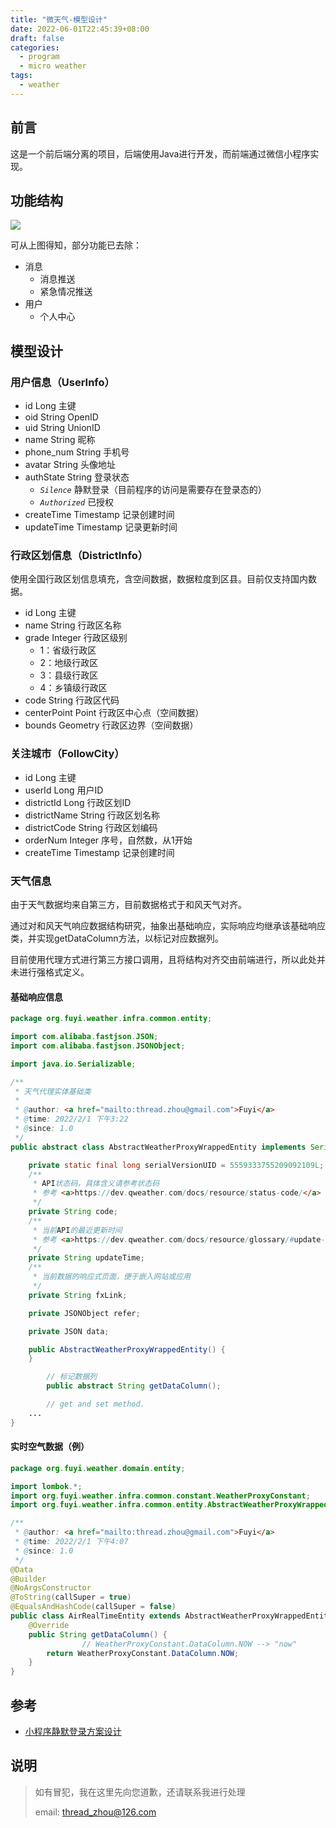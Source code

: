 ```yaml
---
title: "微天气-模型设计"
date: 2022-06-01T22:45:39+08:00
draft: false
categories: 
  - program
  - micro weather
tags: 
  - weather
---
```


## 前言

这是一个前后端分离的项目，后端使用Java进行开发，而前端通过微信小程序实现。

## 功能结构

![](https://img.zhoujian.site/knowledge-base/fuyi-weather/天气小程序功能架构.png)

<!-- more -->

可从上图得知，部分功能已去除：

- 消息
    - 消息推送
    - 紧急情况推送
- 用户
    - 个人中心

## 模型设计

### 用户信息（UserInfo）

- id Long 主键
- oid String OpenID
- uid String UnionID
- name String 昵称
- phone_num String 手机号
- avatar String 头像地址
- authState String 登录状态
    - *`Silence`* 静默登录（目前程序的访问是需要存在登录态的）
    - *`Authorized`* 已授权
- createTime Timestamp 记录创建时间
- updateTime Timestamp 记录更新时间

### 行政区划信息（DistrictInfo）

使用全国行政区划信息填充，含空间数据，数据粒度到区县。目前仅支持国内数据。

- id Long 主键
- name String 行政区名称
- grade Integer 行政区级别
    - 1：省级行政区
    - 2：地级行政区
    - 3：县级行政区
    - 4：乡镇级行政区
- code String 行政区代码
- centerPoint Point 行政区中心点（空间数据）
- bounds Geometry 行政区边界（空间数据）

### 关注城市（FollowCity）

- id Long 主键
- userId Long 用户ID
- districtId Long 行政区划ID
- districtName String 行政区划名称
- districtCode String 行政区划编码
- orderNum Integer 序号，自然数，从1开始
- createTime Timestamp 记录创建时间

### 天气信息

由于天气数据均来自第三方，目前数据格式于和风天气对齐。

通过对和风天气响应数据结构研究，抽象出基础响应，实际响应均继承该基础响应类，并实现getDataColumn方法，以标记对应数据列。

目前使用代理方式进行第三方接口调用，且将结构对齐交由前端进行，所以此处并未进行强格式定义。

#### 基础响应信息

```java
package org.fuyi.weather.infra.common.entity;

import com.alibaba.fastjson.JSON;
import com.alibaba.fastjson.JSONObject;

import java.io.Serializable;

/**
 * 天气代理实体基础类
 *
 * @author: <a href="mailto:thread.zhou@gmail.com">Fuyi</a>
 * @time: 2022/2/1 下午3:22
 * @since: 1.0
 */
public abstract class AbstractWeatherProxyWrappedEntity implements Serializable {

    private static final long serialVersionUID = 5559333755209092109L;
    /**
     * API状态码，具体含义请参考状态码
     * 参考 <a>https://dev.qweather.com/docs/resource/status-code/</a>
     */
    private String code;
    /**
     * 当前API的最近更新时间
     * 参考 <a>https://dev.qweather.com/docs/resource/glossary/#update-time</a>
     */
    private String updateTime;
    /**
     * 当前数据的响应式页面，便于嵌入网站或应用
     */
    private String fxLink;

    private JSONObject refer;

    private JSON data;

    public AbstractWeatherProxyWrappedEntity() {
    }

		// 标记数据列
		public abstract String getDataColumn();

		// get and set method.
    ...
}
```

#### 实时空气数据（例）

```java
package org.fuyi.weather.domain.entity;

import lombok.*;
import org.fuyi.weather.infra.common.constant.WeatherProxyConstant;
import org.fuyi.weather.infra.common.entity.AbstractWeatherProxyWrappedEntity;

/**
 * @author: <a href="mailto:thread.zhou@gmail.com">Fuyi</a>
 * @time: 2022/2/1 下午4:07
 * @since: 1.0
 */
@Data
@Builder
@NoArgsConstructor
@ToString(callSuper = true)
@EqualsAndHashCode(callSuper = false)
public class AirRealTimeEntity extends AbstractWeatherProxyWrappedEntity {
    @Override
    public String getDataColumn() {
				// WeatherProxyConstant.DataColumn.NOW --> "now"
        return WeatherProxyConstant.DataColumn.NOW;
    }
}
```

## 参考

- [小程序静默登录方案设计](https://juejin.cn/post/6933082931653148680)

## 说明

> 如有冒犯，我在这里先向您道歉，还请联系我进行处理
> 
> email: thread_zhou@126.com